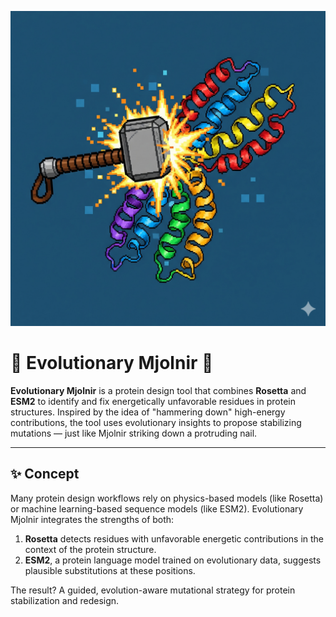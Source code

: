 ![diagrama](EvoMjolnir.png)

# 🧬 Evolutionary Mjolnir 🔨

**Evolutionary Mjolnir** is a protein design tool that combines **Rosetta** and **ESM2** to identify and fix energetically unfavorable residues in protein structures. Inspired by the idea of "hammering down" high-energy contributions, the tool uses evolutionary insights to propose stabilizing mutations — just like Mjolnir striking down a protruding nail.

---

## ✨ Concept

Many protein design workflows rely on physics-based models (like Rosetta) or machine learning-based sequence models (like ESM2). Evolutionary Mjolnir integrates the strengths of both:

1. **Rosetta** detects residues with unfavorable energetic contributions in the context of the protein structure.
2. **ESM2**, a protein language model trained on evolutionary data, suggests plausible substitutions at these positions.

The result? A guided, evolution-aware mutational strategy for protein stabilization and redesign.

